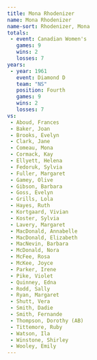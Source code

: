 ```yaml
---
title: Mona Rhodenizer
name: Mona Rhodenizer
name-sort: Rhodenizer, Mona
totals:
 - event: Canadian Women's
   games: 9
   wins: 2
   losses: 7
years:
 - year: 1961
   event: Diamond D
   team: "NS"
   position: Fourth
   games: 9
   wins: 2
   losses: 7
vs:
 - Aboud, Frances
 - Baker, Joan
 - Brooks, Evelyn
 - Clark, Jane
 - Comeau, Mona
 - Cormack, Kay
 - Ellyett, Helena
 - Fedoruk, Sylvia
 - Fuller, Margaret
 - Gamey, Olive
 - Gibson, Barbara
 - Goss, Evelyn
 - Grills, Lola
 - Hayes, Ruth
 - Kortgaard, Vivian
 - Koster, Sylvia
 - Lavery, Margaret
 - MacDonald, Annabelle
 - MacDonald, Elizabeth
 - MacNevin, Barbara
 - McDonald, Nora
 - McFee, Rosa
 - McKee, Joyce
 - Parker, Irene
 - Pike, Violet
 - Quinney, Edna
 - Rodd, Sally
 - Ryan, Margaret
 - Shutt, Vera
 - Smith, Dadie
 - Smith, Fernande
 - Thompson, Dorothy (AB)
 - Tittemore, Ruby
 - Watson, Ila
 - Winstone, Shirley
 - Wooley, Emily
---
```

